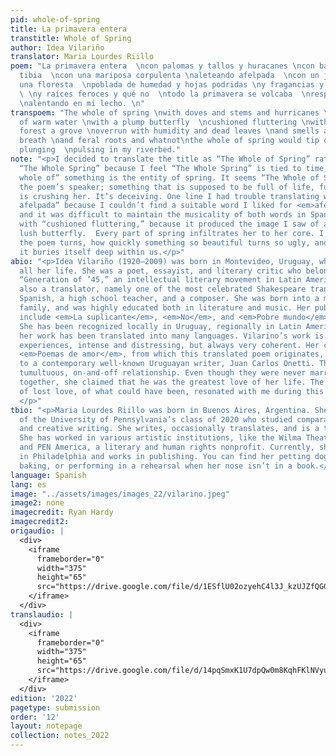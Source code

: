 ```yaml
---
pid: whole-of-spring
title: La primavera entera
transtitle: Whole of Spring
author: Idea Vilariño
translator: Maria Lourdes Riillo
poem: "La primavera entera  \ncon palomas y tallos y huracanes \ncon baldes de agua
  tibia  \ncon una mariposa corpulenta \naleteando afelpada  \ncon un jardín un bosque
  una floresta  \npoblada de humedad y hojas podridas \ny fragancias y vahos y vaharadas
  \ \ny raíces feroces y qué no  \ntodo la primavera se volcaba  \nrespirando sumiéndose
  \nalentando en mi lecho. \n"
transpoem: "The whole of spring \nwith doves and stems and hurricanes \nwith buckets
  of warm water \nwith a plump butterfly  \ncushioned fluttering \nwith a garden a
  forest a grove \noverrun with humidity and dead leaves \nand smells and fog and
  breath \nand feral roots and whatnot\nthe whole of spring would tip over \ngasping,
  plunging  \npulsing in my riverbed."
note: "<p>I decided to translate the title as “The Whole of Spring” rather than just
  “The Whole Spring” because I feel “The Whole Spring” is tied to time, while “the
  whole of” something is the entity of spring. It seems “The Whole of Spring” is against
  the poem’s speaker; something that is supposed to be full of life, full of new beginnings,
  is crushing her. It’s deceiving. One line I had trouble translating was “alentando
  afelpada” because I couldn’t find a suitable word I liked for <em>afelpada</em>,
  and it was difficult to maintain the musicality of both words in Spanish. I went
  with “cushioned fluttering,” because it produced the image I saw of a beautiful
  lush butterfly.  Every part of spring infiltrates her to her core. I love how quickly
  the poem turns, how quickly something so beautiful turns so ugly, and how quickly
  it buries itself deep within us.</p>"
abio: "<p>Idea Vilariño (1920–2009) was born in Montevideo, Uruguay, where she lived
  all her life. She was a poet, essayist, and literary critic who belonged to the
  “Generation of ’45,” an intellectual literary movement in Latin America. She was
  also a translator, namely one of the most celebrated Shakespeare translators into
  Spanish, a high school teacher, and a composer. She was born into a middle-class
  family, and was highly educated both in literature and music. Her published works
  include <em>La suplicante</em>, <em>No</em>, and <em>Pobre mundo</em>, among others.
  She has been recognized locally in Uruguay, regionally in Latin America, and internationally;
  her work has been translated into many languages. Vilarino’s work is marked by intimate
  experiences, intense and distressing, but always very coherent. Her collection,
  <em>Poemas de amor</em>, from which this translated poem originates, was dedicated
  to a contemporary well-known Uruguayan writer, Juan Carlos Onetti. The two had a
  tumultuous, on-and-off relationship. Even though they were never married or officially
  together, she claimed that he was the greatest love of her life. The frustration
  of lost love, of what could have been, resonated with me during this last year.
  </p>"
tbio: "<p>Maria Lourdes Riillo was born in Buenos Aires, Argentina. She is a graduate
  of the University of Pennsylvania’s class of 2020 who studied comparative literature
  and creative writing. She writes, occasionally translates, and is a theater artist.
  She has worked in various artistic institutions, like the Wilma Theater in Philadelphia
  and PEN America, a literary and human rights nonprofit. Currently, she is based
  in Philadelphia and works in publishing. You can find her petting dogs in the park,
  baking, or performing in a rehearsal when her nose isn’t in a book.</p>"
language: Spanish
lang: es
image: "../assets/images/images_22/vilarino.jpeg"
image2: none
imagecredit: Ryan Hardy
imagecredit2:
origaudio: |
  <div>
    <iframe
      frameborder="0"
      width="375"
      height="65"
      src="https://drive.google.com/file/d/1ESflU02ozyehC4l3J_kzUJZfQGGevc5x/preview">
    </iframe>
  </div>
translaudio: |
  <div>
    <iframe
      frameborder="0"
      width="375"
      height="65"
      src="https://drive.google.com/file/d/14pqSmxK1U7dpQw0m8KqhFKlNVyu-Zmqq/preview”>
    </iframe>
  </div>
edition: '2022'
pagetype: submission
order: '12'
layout: notepage
collection: notes_2022
---
```

